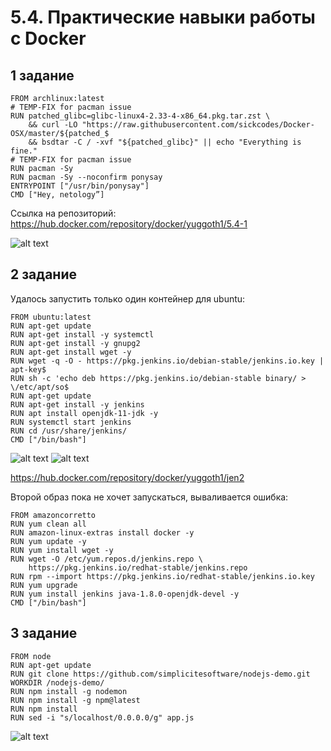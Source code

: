 # 5.4. Практические навыки работы с Docker

## 1 задание

	FROM archlinux:latest
	# TEMP-FIX for pacman issue
	RUN patched_glibc=glibc-linux4-2.33-4-x86_64.pkg.tar.zst \
	    && curl -LO "https://raw.githubusercontent.com/sickcodes/Docker-OSX/master/${patched_$
	    && bsdtar -C / -xvf "${patched_glibc}" || echo "Everything is fine."
	# TEMP-FIX for pacman issue
	RUN pacman -Sy
	RUN pacman -Sy --noconfirm ponysay
	ENTRYPOINT ["/usr/bin/ponysay"]
	CMD ["Hey, netology”]

Ссылка на репозиторий: https://hub.docker.com/repository/docker/yuggoth1/5.4-1

![alt text](https://i2.paste.pics/da6a7617ed8d4be4dc00990c3f2cecf7.png)


## 2 задание

Удалось запустить только один контейнер для ubuntu:

	FROM ubuntu:latest
	RUN apt-get update
	RUN apt-get install -y systemctl
	RUN apt-get install -y gnupg2
	RUN apt-get install wget -y
	RUN wget -q -O - https://pkg.jenkins.io/debian-stable/jenkins.io.key |  apt-key$
	RUN sh -c 'echo deb https://pkg.jenkins.io/debian-stable binary/ > \/etc/apt/so$
	RUN apt-get update
	RUN apt-get install -y jenkins
	RUN apt install openjdk-11-jdk -y
	RUN systemctl start jenkins
	RUN cd /usr/share/jenkins/
	CMD ["/bin/bash"]

![alt text](https://i2.paste.pics/94bdc07617ca7d53a7a7e25d8578d72f.png)
![alt text](https://i2.paste.pics/6bd539bbca2902155cc457d9a5edd519.png)

https://hub.docker.com/repository/docker/yuggoth1/jen2

Второй образ пока не хочет запускаться, вываливается ошибка:

	FROM amazoncorretto
	RUN yum clean all
	RUN amazon-linux-extras install docker -y
	RUN yum update -y
	RUN yum install wget -y
	RUN wget -O /etc/yum.repos.d/jenkins.repo \
	    https://pkg.jenkins.io/redhat-stable/jenkins.repo
	RUN rpm --import https://pkg.jenkins.io/redhat-stable/jenkins.io.key
	RUN yum upgrade
	RUN yum install jenkins java-1.8.0-openjdk-devel -y
	CMD ["/bin/bash"]



## 3 задание

	FROM node
	RUN apt-get update
	RUN git clone https://github.com/simplicitesoftware/nodejs-demo.git
	WORKDIR /nodejs-demo/
	RUN npm install -g nodemon
	RUN npm install -g npm@latest
	RUN npm install
	RUN sed -i "s/localhost/0.0.0.0/g" app.js

![alt text](https://i2.paste.pics/78584e74dfa467507885d3b3673a23cc.png)


